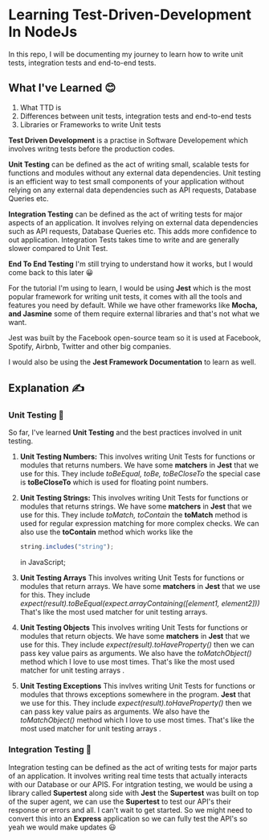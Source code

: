 # Learning Test-Driven-Development In NodeJs

In this repo, I will be documenting my journey to learn how to write unit tests, integration tests and end-to-end tests.

## What I've Learned 😊

1. What TTD is
2. Differences between unit tests, integration tests and end-to-end tests
3. Libraries or Frameworks to write Unit tests

**Test Driven Development** is a practise in Software Developement which involves writng tests before the production codes.

**Unit Testing** can be defined as the act of writing small, scalable tests for functions and modules without any external data dependencies. Unit testing is an efficient way to test small components of your application without relying on any external data dependencies such as API requests, Database Queries etc.

**Integration Testing** can be defined as the act of writing tests for major aspects of an application. It involves relying on external data dependencies such as API requests, Database Queries etc. This adds more confidence to out application. Integration Tests takes time to write and are generally slower compared to Unit Test.

**End To End Testing** I'm still trying to understand how it works, but I would come back to this later 😀

For the tutorial I'm using to learn, I would be using **Jest** which is the most popular framework for writing unit tests, it comes with all the tools and features you need by default. While we have other frameworks like **Mocha, and Jasmine** some of them require external libraries and that's not what we want.

Jest was built by the Facebook open-source team so it is used at Facebook, Spotify, Airbnb, Twitter and other big companies.

I would also be using the **Jest Framework Documentation** to learn as well.

## Explanation ✍️

### Unit Testing 🧪

So far, I've learned **Unit Testing** and the best practices involved in unit testing.

1. **Unit Testing Numbers:**
   This involves writing Unit Tests for functions or modules that returns numbers. We have some **matchers** in **Jest** that we use for this. They include _toBeEqual, toBe, toBeCloseTo_ the special case is **toBeCloseTo** which is used for floating point numbers.

2. **Unit Testing Strings:**
   This involves writing Unit Tests for functions or modules that returns strings. We have some **matchers** in **Jest** that we use for this. They include _toMatch, toContain_ the **toMatch** method is used for regular expression matching for more complex checks. We can also use the **toContain** method which works like the

   ```js
   string.includes("string");
   ```

   in JavaScript;

3. **Unit Testing Arrays**
   This involves writing Unit Tests for functions or modules that return arrays. We have some **matchers** in **Jest** that we use for this. They include _expect(result).toBeEqual(expect.arrayContaining([element1, element2]))_
   That's like the most used matcher for unit testing arrays.

4. **Unit Testing Objects**
   This involves writing Unit Tests for functions or modules that return objects. We have some **matchers** in **Jest** that we use for this. They include _expect(result).toHaveProperty()_ then we can pass key value pairs as arguments. We also have the _toMatchObject()_ method which I love to use most times.
   That's like the most used matcher for unit testing arrays .

5. **Unit Testing Exceptions**
   This invlves writing Unit Tests for functions or modules that throws exceptions somewhere in the program.
   **Jest** that we use for this. They include _expect(result).toHaveProperty()_ then we can pass key value pairs as arguments. We also have the _toMatchObject()_ method which I love to use most times.
   That's like the most used matcher for unit testing arrays .

### Integration Testing 🧪

Integration testing can be defined as the act of writing tests for major parts of an application. It involves writing real time tests that actually interacts with our Database or our APIS. For intgration testing, we would be using a library called **Supertest** along side with **Jest** the **Supertest** was built on top of the super agent, we can use the **Supertest** to test our API's their response or errors and all. I can't wait to get started. So we might need to convert this into an **Express** application so we can fully test the API's so yeah we would make updates 😃
